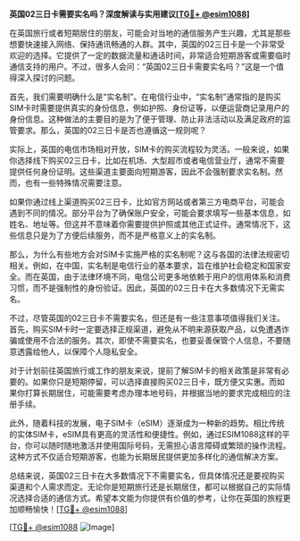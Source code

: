 **英国02三日卡需要实名吗？深度解读与实用建议[[TG💪+ @esim1088](https://t.me/s/esim1088)]**

在英国旅行或者短期居住的朋友，可能会对当地的通信服务产生兴趣，尤其是那些想要快速接入网络、保持通讯畅通的人群。其中，英国的02三日卡是一个非常受欢迎的选择。它提供了一定的数据流量和通话时间，非常适合短期游客或需要临时通信支持的用户。不过，很多人会问：“英国02三日卡需要实名吗？”这是一个值得深入探讨的问题。

首先，我们需要明确什么是“实名制”。在电信行业中，“实名制”通常指的是购买SIM卡时需要提供真实的身份信息，例如护照、身份证等，以便运营商记录用户的身份信息。这种做法的主要目的是为了便于管理、防止非法活动以及满足政府的监管要求。那么，英国的02三日卡是否也遵循这一规则呢？

实际上，英国的电信市场相对开放，SIM卡的购买流程较为灵活。一般来说，如果你选择线下购买02三日卡，比如在机场、大型超市或者电信营业厅，通常不需要提供任何身份证明。这些渠道主要面向短期游客，因此不会强制要求实名制。然而，也有一些特殊情况需要注意。

如果你通过线上渠道购买02三日卡，比如官方网站或者第三方电商平台，可能会遇到不同的情况。部分平台为了确保账户安全，可能会要求填写一些基本信息，如姓名、地址等。但这并不意味着你需要提供护照或其他正式证件。通常情况下，这些信息只是为了方便后续服务，而不是严格意义上的实名制。

那么，为什么有些地方会对SIM卡实施严格的实名制呢？这与各国的法律法规密切相关。例如，在中国，实名制是电信行业的基本要求，旨在维护社会稳定和国家安全。而在英国，由于法律环境不同，电信公司更多地依赖于用户的信用体系和消费习惯，而不是强制性的身份验证。因此，英国的02三日卡在大多数情况下无需实名。

不过，尽管英国的02三日卡不需要实名，但还是有一些注意事项值得我们关注。首先，购买SIM卡时一定要选择正规渠道，避免从不明来源获取产品，以免遭遇诈骗或使用不合法的服务。其次，即使不需要实名，也要妥善保管个人信息，不要随意透露给他人，以保障个人隐私安全。

对于计划前往英国旅行或工作的朋友来说，提前了解SIM卡的相关政策是非常有必要的。如果你只是短期停留，可以选择直接购买02三日卡，既方便又实惠。而如果你打算长期居住，可能需要考虑办理本地号码，并根据当地的要求完成相应的注册手续。

此外，随着科技的发展，电子SIM卡（eSIM）逐渐成为一种新的趋势。相比传统的实体SIM卡，eSIM具有更高的灵活性和便捷性。例如，通过ESIM1088这样的平台，你可以随时随地激活并使用国际号码，无需担心语言障碍或繁琐的操作流程。这种方式不仅适合短期游客，也能为长期居民提供更加多样化的通信解决方案。

总结来说，英国02三日卡在大多数情况下不需要实名，但具体情况还是要视购买渠道和个人需求而定。无论你是短期旅行还是长期居住，都可以根据自己的实际情况选择合适的通信方式。希望本文能为你提供有价值的参考，让你在英国的旅程更加顺畅愉快！[[TG💪+ @esim1088](https://t.me/s/esim1088)]

[[TG💪+ @esim1088](https://t.me/s/esim1088) ![Image](https://i.postimg.cc/4NQfJmqS/Snipaste-2025-05-13-00-14-12.png)]